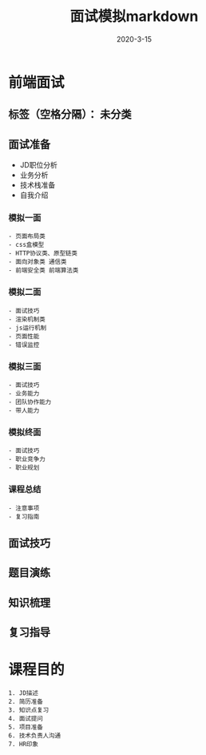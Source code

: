 ﻿---
layout: post
title: 面试模拟markdown
descript: node 间隙Markdown 简历api返回json,nuxt+axios 获取文章内容并生成静态页面
tags: [涨知识,nuxt,静态博客]
date: 2020-3-15
thumbnail: http://res.iemit.cn/Fhwoy6KcnIUlsUO3G94W7_h3aWU1
---

# 前端面试

标签（空格分隔）： 未分类
---

## 面试准备
 - JD职位分析
 - 业务分析
 - 技术栈准备
 - 自我介绍

### 模拟一面
    - 页面布局类
    - css盒模型
    - HTTP协议类、原型链类
    - 面向对象类 通信类
    - 前端安全类 前端算法类

### 模拟二面

    - 面试技巧
    - 渲染机制类
    - js运行机制
    - 页面性能
    - 错误监控

### 模拟三面

    - 面试技巧
    - 业务能力
    - 团队协作能力
    - 带人能力

### 模拟终面

    - 面试技巧
    - 职业竞争力
    - 职业规划

### 课程总结

    - 注意事项
    - 复习指南

## 面试技巧



## 题目演练

## 知识梳理

## 复习指导

# 课程目的
    1. JD描述
    2. 简历准备
    3. 知识点复习
    4. 面试提问
    5. 项目准备
    6. 技术负责人沟通
    7. HR印象







